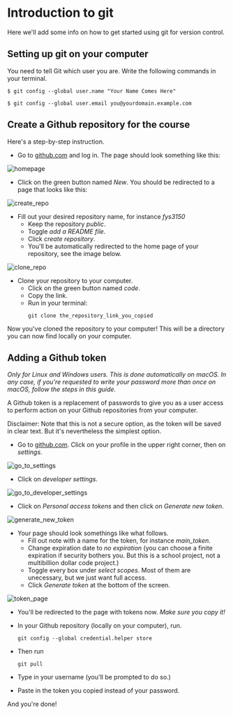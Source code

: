 # Introduction to git

Here we'll add some info on how to get started using git for version control.


## Setting up git on your computer

You need to tell Git which user you are. Write the following commands in your terminal.

```terminal
$ git config --global user.name "Your Name Comes Here"

$ git config --global user.email you@yourdomain.example.com
```

## Create a Github repository for the course

Here's a step-by-step instruction.

- Go to [github.com](Github.com) and log in. The page should look something like this:

![homepage](./imgs/github_homepage.png)

- Click on the green button named *New*. You should be redirected to a page that looks like this:

![create_repo](./imgs/create_repo.png)

- Fill out your desired repository name, for instance *fys3150*
  - Keep the repository *public*.
  - Toggle *add a README file*.
  - Click *create repository*.
  - You'll be automatically redirected to the home page of your repository, see the image below.

![clone_repo](./imgs/clone_repo.png)

- Clone your repository to your computer.  
  - Click on the green button named *code*.
  - Copy the link.
  - Run in your terminal:
    ```terminal
    git clone the_repository_link_you_copied
    ```

Now you've cloned the repository to your computer! This will be a directory you can now find locally on your computer.



## Adding a Github token
*Only for Linux and Windows users. This is done automatically on macOS. In any case, if you're requested to write your password more than once on macOS, follow the steps in this guide.*

A Github token is a replacement of passwords to give you as a user access to perform action on your Github repositories from your computer.

Disclaimer: Note that this is not a secure option, as the token will be saved in clear text. But it's nevertheless the simplest option.


- Go to [github.com](www.github.com). Click on your profile in the upper right corner, then on *settings*.

![go_to_settings](./imgs/go_to_settings.png)

- Click on *developer settings*.

![go_to_developer_settings](./imgs/go_to_developer_settings.png)

- Click on *Personal access tokens* and then click on *Generate new token*.

![generate_new_token](./imgs/generate_new_token.png)

- Your page should look somethings like what follows.
    - Fill out note with a name for the token, for instance *main_token*.
    - Change expiration date to *no expiration* (you can choose a finite expiration if security bothers you. But this is a school project, not a multibillion dollar code project.)
    - Toggle every box under *select scopes*. Most of them are unecessary, but we just want full access.
    - Click *Generate token* at the bottom of the screen.

![token_page](./imgs/token_page.png)

- You'll be redirected to the page with tokens now. *Make sure you copy it!*


- In your Github repository (locally on your computer), run.

  ```terminal
  git config --global credential.helper store
  ```

- Then run

  ```terminal
  git pull
  ```

- Type in your username (you'll be prompted to do so.)

- Paste in the token you copied instead of your password.

And you're done!
